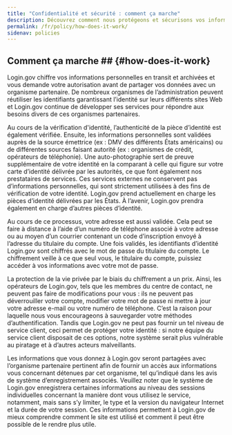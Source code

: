 ```yaml
---
title: "Confidentialité et sécurité : comment ça marche"
description: Découvrez comment nous protégeons et sécurisons vos informations personnelles.
permalink: /fr/policy/how-does-it-work/
sidenav: policies
---
```

## Comment ça marche ## {#how-does-it-work}

Login.gov chiffre vos informations personnelles en transit et archivées et vous demande votre autorisation avant de partager vos données avec un organisme partenaire. De nombreux organismes de l’administration peuvent réutiliser les identifiants garantissant l’identité sur leurs différents sites Web et Login.gov continue de développer ses services pour répondre aux besoins divers de ces organismes partenaires.

Au cours de la vérification d'identité, l’authenticité de la pièce d’identité est également vérifiée. Ensuite, les informations personnelles sont validées auprès de la source émettrice (ex : DMV des différents États américains) ou de différentes sources faisant autorité (ex : organismes de crédit, opérateurs de téléphonie).  Une auto-photographie sert de preuve supplémentaire de votre identité en la comparant à celle qui figure sur votre carte d’identité délivrée par les autorités, ce que font également nos prestataires de services. Ces services externes ne conservent pas d’informations personnelles, qui sont strictement utilisées à des fins de vérification de votre identité. Login.gov prend actuellement en charge les pièces d’identité délivrées par les États. À l’avenir, Login.gov prendra également en charge d’autres pièces d’identité.

Au cours de ce processus, votre adresse est aussi validée. Cela peut se faire à distance à l’aide d’un numéro de téléphone associé à votre adresse ou au moyen d’un courrier contenant un code d’inscription envoyé à l’adresse du titulaire du compte. Une fois validés, les identifiants d’identité Login.gov sont chiffrés avec le mot de passe du titulaire du compte. Le chiffrement veille à ce que seul vous, le titulaire du compte, puissiez accéder à vos informations avec votre mot de passe.

La protection de la vie privée par le biais du chiffrement a un prix. Ainsi, les opérateurs de Login.gov, tels que les membres du centre de contact, ne peuvent pas faire de modifications pour vous : ils ne peuvent pas déverrouiller votre compte, modifier votre mot de passe ni mettre à jour votre adresse e-mail ou votre numéro de téléphone. C’est la raison pour laquelle nous vous encourageons à sauvegarder votre méthodes d’authentification. Tandis que Login.gov ne peut pas fournir un tel niveau de service client, ceci permet de protéger votre identité : si notre équipe du service client disposait de ces options, notre système serait plus vulnérable au piratage et à d’autres acteurs malveillants.

Les informations que vous donnez à Login.gov seront partagées avec l’organisme partenaire pertinent afin de fournir un accès aux informations vous concernant détenues par cet organisme, tel qu’indiqué dans les avis de système d’enregistrement associés. Veuillez noter que le système de Login.gov enregistrera certaines informations au niveau des sessions individuelles concernant la manière dont vous utilisez le service, notamment, mais sans s’y limiter, le type et la version du navigateur Internet et la durée de votre session. Ces informations permettent à Login.gov de mieux comprendre comment le site est utilisé et comment il peut être possible de le rendre plus utile.
